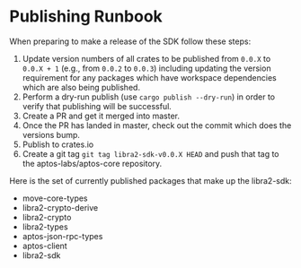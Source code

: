# Publishing Runbook

When preparing to make a release of the SDK follow these steps:
1. Update version numbers of all crates to be published from `0.0.X` to `0.0.X + 1` (e.g., from `0.0.2` to `0.0.3`) including updating the version requirement for any packages which have
workspace dependencies which are also being published. 
2. Perform a dry-run publish (use `cargo publish --dry-run`) in order to verify that publishing will be successful.
3. Create a PR and get it merged into master.
4. Once the PR has landed in master, check out the commit which does the versions bump.
5. Publish to crates.io
6. Create a git tag `git tag libra2-sdk-v0.0.X HEAD` and push that tag to the aptos-labs/aptos-core repository.

Here is the set of currently published packages that make up the libra2-sdk:
* move-core-types
* libra2-crypto-derive
* libra2-crypto
* libra2-types
* aptos-json-rpc-types
* aptos-client
* libra2-sdk
